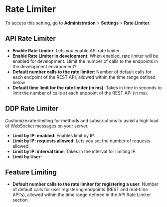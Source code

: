 # Rate Limiter

To access this setting, go to **Administration** > **Settings** > **Rate Limiter**.

## API Rate Limiter <a href="#9f0duy7a3no" id="9f0duy7a3no"></a>

* **Enable Rate Limiter**: Lets you enable API  rate limiter.
* **Enable Rate Limiter in development**: When enabled, rate limiter will be enabled for development. Llimit the number of calls to the endpoints in the development environment?
* **Default number calls to the rate limiter**: Number of default calls for each endpoint of the REST API, allowed within the time range defined below
* **Default time limit for the rate limiter (in ms)**: Takes in time in seconds to limit the number of calls at each endpoint of the REST API (in ms).

## DDP Rate Limiter <a href="#ikikwb84ti" id="ikikwb84ti"></a>

Customize rate-limiting for methods and subscriptions to avoid a high load of WebSocket messages on your server.

* **Limit by IP: enabled**: Enables limit by IP.
* **Limit by IP: requests allowed**: Lets you set the number of requests allowed.
* **Limit by IP: interval time**: Takes in the interval for limiting IP.
* **Limit by User:**&#x20;

## Feature Limiting

* **Default number calls to the rate limiter for registering a user**: Number of default calls for user registering endpoints (REST and real-time API's), allowed within the time range defined in the API Rate Limiter section.
